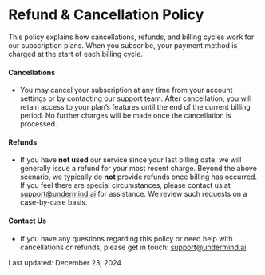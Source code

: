  <h1>Refund &amp; Cancellation Policy</h1>
    
  <p>This policy explains how cancellations, refunds, and billing cycles work for our subscription plans. When you subscribe, your payment method is charged at the start of each billing cycle.</p>

  <h4>Cancellations</h4>
  <ul>
    <li>You may cancel your subscription at any time from your account settings or by 
        contacting our support team. After cancellation, you will retain access to your plan’s features until the 
        end of the current billing period. No further charges will be made once the 
        cancellation is processed.</li>
  </ul>

  <h4>Refunds</h4>
  <ul>
    <li>If you have <strong>not used</strong> our service since your last billing date, we will generally issue a refund for 
        your most recent charge. Beyond the above scenario, we typically do <strong>not</strong> provide refunds 
        once billing has occurred. If you feel there are special circumstances, please contact us at 
        <a href="mailto:support@undermind.ai">support@undermind.ai</a> for assistance. 
        We review such requests on a case-by-case basis.</li>
  </ul>

  <h4>Contact Us</h4>
  <ul>
    <li>If you have any questions regarding this policy or need help with cancellations 
     or refunds, please get in touch: <a href="mailto:support@undermind.ai">support@undermind.ai</a>.</li>
  </ul>

  <p>Last updated: December 23, 2024</p>
